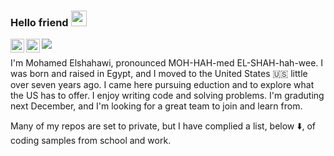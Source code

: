 ### Hello friend <img src="https://media.giphy.com/media/hvRJCLFzcasrR4ia7z/giphy.gif" width="25px">
<a href="https://twitter.com/mnshahawy">
  <img align="left" alt="Mohamed's Twitter" width="22px" src="https://raw.githubusercontent.com/peterthehan/peterthehan/master/assets/twitter.svg" />
</a>
<a href="https://www.linkedin.com/in/mnshahawy">
  <img align="left" alt="Mohamed's LinkedIn" width="22px" src="https://raw.githubusercontent.com/peterthehan/peterthehan/master/assets/linkedin.svg" />
</a>

![](https://visitor-badge.glitch.me/badge?page_id=Mnshahawy.mnshahawy)
<br />

I'm Mohamed Elshahawi, pronounced MOH-HAH-med EL-SHAH-hah-wee. I was born and raised in Egypt, and I moved to the United States :us: little over seven years ago. I came here pursuing eduction and to explore what the US has to offer. I enjoy writing code and solving problems. I'm graduting next December, and I'm looking for a great team to join and learn from.

Many of my repos are set to private, but I have complied a list, below :arrow_down:, of coding samples from school and work.

